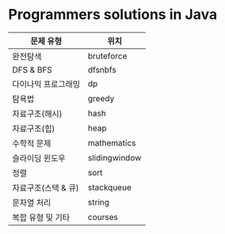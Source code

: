 # Programmers solutions in Java

문제 유형 | 위치  | 
------- |-----|
완전탐색 | bruteforce |
DFS & BFS | dfsnbfs |
다이나믹 프로그래밍 | dp  |
탐욕법 | greedy |
자료구조(해시) | hash |
자료구조(힙) | heap |
수학적 문제 | mathematics |
슬라이딩 윈도우 | slidingwindow |
정렬 | sort |
자료구조(스택 & 큐) | stackqueue |
문자열 처리 | string |
복합 유형 및 기타 | courses |